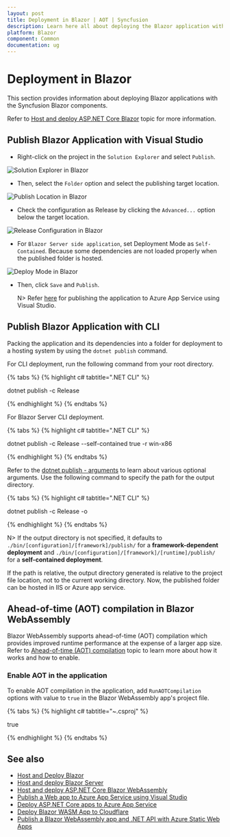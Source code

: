 ```yaml
---
layout: post
title: Deployment in Blazor | AOT | Syncfusion
description: Learn here all about deploying the Blazor application with Syncfusion Blazor Components and much more.
platform: Blazor
component: Common
documentation: ug
---
```


# Deployment in Blazor

This section provides information about deploying Blazor applications with the Syncfusion Blazor components. 

Refer to [Host and deploy ASP.NET Core Blazor](https://docs.microsoft.com/en-us/aspnet/core/blazor/host-and-deploy/) topic for more information.

## Publish Blazor Application with Visual Studio

* Right-click on the project in the `Solution Explorer` and select `Publish`.

![Solution Explorer in Blazor](./images/publish.png)

* Then, select the `Folder` option and select the publishing target location.

![Publish Location in Blazor](./images/folder.png)

* Check the configuration as Release by clicking the `Advanced...` option below the target location.

![Release Configuration in Blazor](./images/config.png)

* For `Blazor Server side application`, set Deployment Mode as `Self-Contained`. Because some dependencies are not loaded properly when the published folder is hosted.

![Deploy Mode in Blazor](./images/deploy.png)

* Then, click `Save` and `Publish`.

    N> Refer [here](https://docs.microsoft.com/en-us/visualstudio/deployment/quickstart-deploy-to-azure?view=vs-2019) for publishing the application to Azure App Service using Visual Studio.  

## Publish Blazor Application with CLI

Packing the application and its dependencies into a folder for deployment to a hosting system by using the `dotnet publish` command.

For CLI deployment, run the following command from your root directory.

{% tabs %}
{% highlight c# tabtitle=".NET CLI" %}

dotnet publish -c Release

{% endhighlight %}
{% endtabs %}

For Blazor Server CLI deployment.

{% tabs %}
{% highlight c# tabtitle=".NET CLI" %}

dotnet publish -c Release --self-contained true -r win-x86

{% endhighlight %}
{% endtabs %}

Refer to the [dotnet publish - arguments](https://docs.microsoft.com/en-us/dotnet/core/tools/dotnet-publish?tabs=netcore21#arguments) to learn about various optional arguments. Use the following command to specify the path for the output directory.

{% tabs %}
{% highlight c# tabtitle=".NET CLI" %}

dotnet publish -c Release -o <output directory>

{% endhighlight %}
{% endtabs %}

N> If the output directory is not specified, it defaults to `./bin/[configuration]/[framework]/publish/` for a **framework-dependent deployment** and `./bin/[configuration]/[framework]/[runtime]/publish/` for a **self-contained deployment**.

If the path is relative, the output directory generated is relative to the project file location, not to the current working directory. Now, the published folder can be hosted in IIS or Azure app service.

## Ahead-of-time (AOT) compilation in Blazor WebAssembly

Blazor WebAssembly supports ahead-of-time (AOT) compilation which provides improved runtime performance at the expense of a larger app size. Refer to [Ahead-of-time (AOT) compilation](https://docs.microsoft.com/en-us/aspnet/core/blazor/host-and-deploy/webassembly?view=aspnetcore-6.0#ahead-of-time-aot-compilation) topic to learn more about how it works and how to enable. 

### Enable AOT in the application

To enable AOT compilation in the application, add `RunAOTCompilation` options with value to `true` in the Blazor WebAssembly app's project file.

{% tabs %}
{% highlight c# tabtitle="~.csproj" %}

<PropertyGroup>
    <RunAOTCompilation>true</RunAOTCompilation>
</PropertyGroup>

{% endhighlight %}
{% endtabs %}

## See also

* [Host and Deploy Blazor](https://docs.microsoft.com/en-us/aspnet/core/blazor/host-and-deploy/)
* [Host and deploy Blazor Server](https://docs.microsoft.com/en-us/aspnet/core/blazor/host-and-deploy/server)
* [Host and deploy ASP.NET Core Blazor WebAssembly](https://docs.microsoft.com/en-us/aspnet/core/blazor/host-and-deploy/webassembly)
* [Publish a Web app to Azure App Service using Visual Studio](https://docs.microsoft.com/en-us/visualstudio/deployment/quickstart-deploy-aspnet-web-app)
* [Deploy ASP.NET Core apps to Azure App Service](https://docs.microsoft.com/en-us/aspnet/core/host-and-deploy/azure-apps/)
* [Deploy Blazor WASM App to Cloudflare](https://www.syncfusion.com/blogs/post/easily-deploy-a-blazor-webassembly-app-to-cloudflare.aspx)
* [Publish a Blazor WebAssembly app and .NET API with Azure Static Web Apps](https://docs.microsoft.com/en-us/learn/modules/publish-app-service-static-web-app-api-dotnet/)
